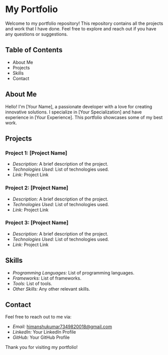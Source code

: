 # My Portfolio

Welcome to my portfolio repository! This repository contains all the projects and work that I have done. Feel free to explore and reach out if you have any questions or suggestions.

## Table of Contents

- About Me
- Projects
- Skills
- Contact

## About Me

Hello! I'm [Your Name], a passionate developer with a love for creating innovative solutions. I specialize in [Your Specialization] and have experience in [Your Experience]. This portfolio showcases some of my best work.

## Projects

### Project 1: [Project Name]
- *Description:* A brief description of the project.
- *Technologies Used:* List of technologies used.
- *Link:* Project Link

### Project 2: [Project Name]
- *Description:* A brief description of the project.
- *Technologies Used:* List of technologies used.
- *Link:* Project Link

### Project 3: [Project Name]
- *Description:* A brief description of the project.
- *Technologies Used:* List of technologies used.
- *Link:* Project Link

## Skills

- *Programming Languages:* List of programming languages.
- *Frameworks:* List of frameworks.
- *Tools:* List of tools.
- *Other Skills:* Any other relevant skills.

## Contact

Feel free to reach out to me via:
- *Email:* himanshukumar7349820018@gmail.com
- *LinkedIn:* Your LinkedIn Profile
- *GitHub:* Your GitHub Profile

Thank you for visiting my portfolio!
